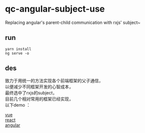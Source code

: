 # qc-angular-subject-use
Replacing angular's parent-child communication with rxjs' subject~


## run
```
yarn install
ng serve -o

```


## des

致力于用统一的方法实现各个前端框架的父子通信，  
以便减少不同框架开发的心智成本，  
最终选中了rxjs的subject，     
目前几个相对常用的框架已经实现，  
以下demo ：  

[vue](https://github.com/canwhite/qc-vue3-subject-use)  
[react](https://github.com/canwhite/qc-react-subject-use)  
[angular](https://github.com/canwhite/qc-angular-subject-use)  
